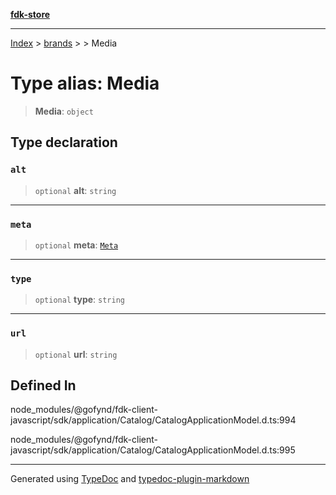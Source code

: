 [**fdk-store**](../../../README.md)
***

[Index](../../../API.md) > [brands](../../README.md) > [<internal>](../README.md) > Media

# Type alias: Media

> **Media**: `object`

## Type declaration

### `alt`

> `optional` **alt**: `string`

***

### `meta`

> `optional` **meta**: [`Meta`](type-alias.Meta.md)

***

### `type`

> `optional` **type**: `string`

***

### `url`

> `optional` **url**: `string`

## Defined In

node\_modules/@gofynd/fdk-client-javascript/sdk/application/Catalog/CatalogApplicationModel.d.ts:994

node\_modules/@gofynd/fdk-client-javascript/sdk/application/Catalog/CatalogApplicationModel.d.ts:995

***
Generated using [TypeDoc](https://typedoc.org/) and [typedoc-plugin-markdown](https://www.npmjs.com/package/typedoc-plugin-markdown)
